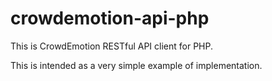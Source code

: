 crowdemotion-api-php
====================

This is CrowdEmotion RESTful API client for PHP.

This is intended as a very simple example of implementation.
